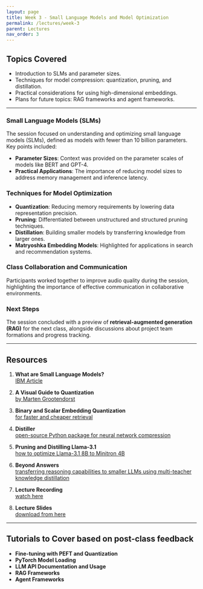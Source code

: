 ```yaml
---
layout: page
title: Week 3 - Small Language Models and Model Optimization
permalink: /lectures/week-3
parent: Lectures
nav_order: 3
---
```


## Topics Covered
- Introduction to SLMs and parameter sizes.  
- Techniques for model compression: quantization, pruning, and distillation.  
- Practical considerations for using high-dimensional embeddings.  
- Plans for future topics: RAG frameworks and agent frameworks.  

---

### Small Language Models (SLMs)
The session focused on understanding and optimizing small language models (SLMs), defined as models with fewer than 10 billion parameters. Key points included:  
- **Parameter Sizes**: Context was provided on the parameter scales of models like BERT and GPT-4.  
- **Practical Applications**: The importance of reducing model sizes to address memory management and inference latency.  

### Techniques for Model Optimization
- **Quantization**: Reducing memory requirements by lowering data representation precision.  
- **Pruning**: Differentiated between unstructured and structured pruning techniques.  
- **Distillation**: Building smaller models by transferring knowledge from larger ones.  
- **Matryoshka Embedding Models**: Highlighted for applications in search and recommendation systems.  

### Class Collaboration and Communication
Participants worked together to improve audio quality during the session, highlighting the importance of effective communication in collaborative environments.

### Next Steps
The session concluded with a preview of **retrieval-augmented generation (RAG)** for the next class, alongside discussions about project team formations and progress tracking.

---

## Resources

1. **What are Small Language Models?**  
   [IBM Article](https://www.ibm.com/think/topics/small-language-models)

2. **A Visual Guide to Quantization**  
   [by Marten Grootendorst](https://newsletter.maartengrootendorst.com/p/a-visual-guide-to-quantization)

3. **Binary and Scalar Embedding Quantization**  
   [for faster and cheaper retrieval](https://huggingface.co/blog/embedding-quantization)  

4. **Distiller**  
   [open-source Python package for neural network compression](https://github.com/IntelLabs/distiller/)

5. **Pruning and Distilling Llama-3.1**  
   [how to optimize Llama-3.1 8B to Minitron 4B](https://developer.nvidia.com/blog/how-to-prune-and-distill-llama-3-1-8b-to-an-nvidia-llama-3-1-minitron-4b-model)  

6. **Beyond Answers**  
   [transferring reasoning capabilities to smaller LLMs using multi-teacher knowledge distillation](https://arxiv.org/abs/2402.04616)  

7. **Lecture Recording**  
   [watch here](https://drive.google.com/file/d/16Zf5MfOhpW1kZRnH7ZGqeZfPdoEFnzH3/view)  

8. **Lecture Slides**  
   [download from here](https://github.com/ApplicationsOfLanguageModels/course-website-S2025/blob/main/assets/%20slides/2025-01-16.pdf)  

---

## Tutorials to Cover based on post-class feedback
- **Fine-tuning with PEFT and Quantization**  
- **PyTorch Model Loading**  
- **LLM API Documentation and Usage**  
- **RAG Frameworks**  
- **Agent Frameworks**  
